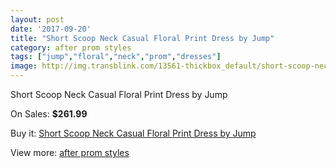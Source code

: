 ```yaml
---
layout: post
date: '2017-09-20'
title: "Short Scoop Neck Casual Floral Print Dress by Jump"
category: after prom styles
tags: ["jump","floral","neck","prom","dresses"]
image: http://img.transblink.com/13561-thickbox_default/short-scoop-neck-casual-floral-print-dress-by-jump.jpg
---
```

Short Scoop Neck Casual Floral Print Dress by Jump

On Sales: **$261.99**
<a href="https://www.transblink.com/en/after-prom-styles/4347-short-scoop-neck-casual-floral-print-dress-by-jump.html"><amp-img layout="responsive" width="600" height="600" src="//img.transblink.com/13561-thickbox_default/short-scoop-neck-casual-floral-print-dress-by-jump.jpg" alt="Short Scoop Neck Casual Floral Print Dress by Jump 0" /></a>
<a href="https://www.transblink.com/en/after-prom-styles/4347-short-scoop-neck-casual-floral-print-dress-by-jump.html"><amp-img layout="responsive" width="600" height="600" src="//img.transblink.com/13563-thickbox_default/short-scoop-neck-casual-floral-print-dress-by-jump.jpg" alt="Short Scoop Neck Casual Floral Print Dress by Jump 1" /></a>
<a href="https://www.transblink.com/en/after-prom-styles/4347-short-scoop-neck-casual-floral-print-dress-by-jump.html"><amp-img layout="responsive" width="600" height="600" src="//img.transblink.com/13562-thickbox_default/short-scoop-neck-casual-floral-print-dress-by-jump.jpg" alt="Short Scoop Neck Casual Floral Print Dress by Jump 2" /></a>

Buy it: [Short Scoop Neck Casual Floral Print Dress by Jump](https://www.transblink.com/en/after-prom-styles/4347-short-scoop-neck-casual-floral-print-dress-by-jump.html "Short Scoop Neck Casual Floral Print Dress by Jump")

View more: [after prom styles](https://www.transblink.com/en/55-after-prom-styles "after prom styles")
